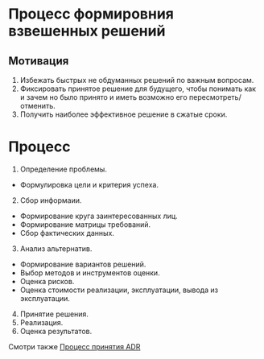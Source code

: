 # Процесс формировния взвешенных решений

## Мотивация

1. Избежать быстрых не обдуманных решений по важным вопросам.
2. Фиксировать принятое решение для будущего, чтобы понимать как и зачем но было
   принято и иметь возможно его пересмотреть/отменить.
4. Получить наиболее эффективное решение в сжатые сроки.

# Процесс

1. Определение проблемы. 
 - Формулировка цели и критерия успеха.
2. Сбор информаии.
 - Формирование круга заинтересованных лиц.
 - Формирование матрицы требований.
 - Сбор фактических данных.
3. Анализ альтернатив.
 - Формирование вариантов решений.
 - Выбор методов и инструментов оценки.
 - Оценка рисков.
 - Оценка стоимости реализации, эксплуатации, вывода из эксплуатации.
4. Принятие решения.
5. Реализация.
6. Оценка результатов.
 
Смотри также [Процесс принятия ADR](https://github.com/Brandymint-com/wiki/blob/main/adr/README.md#процесс-принятия-adr)
